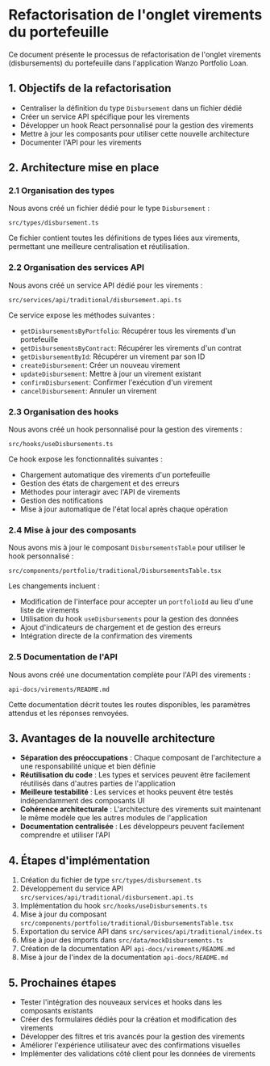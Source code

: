 # Refactorisation de l'onglet virements du portefeuille

Ce document présente le processus de refactorisation de l'onglet virements (disbursements) du portefeuille dans l'application Wanzo Portfolio Loan.

## 1. Objectifs de la refactorisation

- Centraliser la définition du type `Disbursement` dans un fichier dédié
- Créer un service API spécifique pour les virements
- Développer un hook React personnalisé pour la gestion des virements
- Mettre à jour les composants pour utiliser cette nouvelle architecture
- Documenter l'API pour les virements

## 2. Architecture mise en place

### 2.1 Organisation des types

Nous avons créé un fichier dédié pour le type `Disbursement` :
```
src/types/disbursement.ts
```

Ce fichier contient toutes les définitions de types liées aux virements, permettant une meilleure centralisation et réutilisation.

### 2.2 Organisation des services API

Nous avons créé un service API dédié pour les virements :
```
src/services/api/traditional/disbursement.api.ts
```

Ce service expose les méthodes suivantes :
- `getDisbursementsByPortfolio`: Récupérer tous les virements d'un portefeuille
- `getDisbursementsByContract`: Récupérer les virements d'un contrat
- `getDisbursementById`: Récupérer un virement par son ID
- `createDisbursement`: Créer un nouveau virement
- `updateDisbursement`: Mettre à jour un virement existant
- `confirmDisbursement`: Confirmer l'exécution d'un virement
- `cancelDisbursement`: Annuler un virement

### 2.3 Organisation des hooks

Nous avons créé un hook personnalisé pour la gestion des virements :
```
src/hooks/useDisbursements.ts
```

Ce hook expose les fonctionnalités suivantes :
- Chargement automatique des virements d'un portefeuille
- Gestion des états de chargement et des erreurs
- Méthodes pour interagir avec l'API de virements
- Gestion des notifications
- Mise à jour automatique de l'état local après chaque opération

### 2.4 Mise à jour des composants

Nous avons mis à jour le composant `DisbursementsTable` pour utiliser le hook personnalisé :
```
src/components/portfolio/traditional/DisbursementsTable.tsx
```

Les changements incluent :
- Modification de l'interface pour accepter un `portfolioId` au lieu d'une liste de virements
- Utilisation du hook `useDisbursements` pour la gestion des données
- Ajout d'indicateurs de chargement et de gestion des erreurs
- Intégration directe de la confirmation des virements

### 2.5 Documentation de l'API

Nous avons créé une documentation complète pour l'API des virements :
```
api-docs/virements/README.md
```

Cette documentation décrit toutes les routes disponibles, les paramètres attendus et les réponses renvoyées.

## 3. Avantages de la nouvelle architecture

- **Séparation des préoccupations** : Chaque composant de l'architecture a une responsabilité unique et bien définie
- **Réutilisation du code** : Les types et services peuvent être facilement réutilisés dans d'autres parties de l'application
- **Meilleure testabilité** : Les services et hooks peuvent être testés indépendamment des composants UI
- **Cohérence architecturale** : L'architecture des virements suit maintenant le même modèle que les autres modules de l'application
- **Documentation centralisée** : Les développeurs peuvent facilement comprendre et utiliser l'API

## 4. Étapes d'implémentation

1. Création du fichier de type `src/types/disbursement.ts`
2. Développement du service API `src/services/api/traditional/disbursement.api.ts`
3. Implémentation du hook `src/hooks/useDisbursements.ts`
4. Mise à jour du composant `src/components/portfolio/traditional/DisbursementsTable.tsx`
5. Exportation du service API dans `src/services/api/traditional/index.ts`
6. Mise à jour des imports dans `src/data/mockDisbursements.ts`
7. Création de la documentation API `api-docs/virements/README.md`
8. Mise à jour de l'index de la documentation `api-docs/README.md`

## 5. Prochaines étapes

- Tester l'intégration des nouveaux services et hooks dans les composants existants
- Créer des formulaires dédiés pour la création et modification des virements
- Développer des filtres et tris avancés pour la gestion des virements
- Améliorer l'expérience utilisateur avec des confirmations visuelles
- Implémenter des validations côté client pour les données de virements
